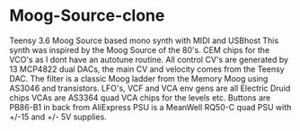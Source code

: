 # Moog-Source-clone
Teensy 3.6 Moog Source based mono synth with MIDI and USBhost
This synth was inspired by the Moog Source of the 80's.
CEM chips for the VCO's as I dont have an autotune routine.
All control CV's are generated by 13 MCP4822 dual DACs, the main CV and velocity comes from the Teensy DAC.
The filter is a classic Moog ladder from the Memory Moog using AS3046 and transistors.
LFO's, VCF and VCA env gens are all Electric Druid chips 
VCAs are AS3364 quad VCA chips for the levels etc.
Buttons are PB86-B1 in back from AliExpress
PSU is a MeanWell RQ50-C quad PSU with +/-15 and +/- 5V supplies.
